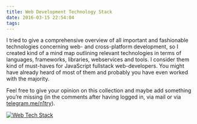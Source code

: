 ```yaml
---
title: Web Development Technology Stack
date: 2016-03-15 22:54:04
tags:
---
```


I tried to give a comprehensive overview of all important and fashionable technologies concerning web- and cross-platform development, so I created kind of a mind map outlining relevant technologies in terms of languages, frameworks, libraries, webservices and tools. I consider them kind of must-haves for JavaScript fullstack web-developers. You might have already heard of most of them and probably you have even worked with the majority.

Feel free to give your opinion on this collection and maybe add something you’re missing (in the comments after having logged in, via mail or via [telegram.me/n1try](http://telegram.me/n1try)).

[![Web Tech Stack](/imgages/webdev_techstack.png)](/imgages/webdev_techstack_large.png)